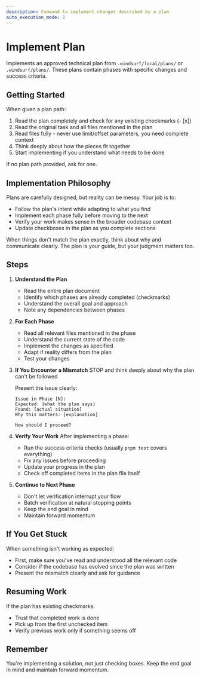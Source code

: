 ```yaml
---
description: Command to implement changes described by a plan
auto_execution_mode: 1
---
```


# Implement Plan

Implements an approved technical plan from `.windsurf/local/plans/` or `.windsurf/plans/`. These plans contain phases with specific changes and success criteria.

## Getting Started

When given a plan path:

1. Read the plan completely and check for any existing checkmarks (- [x])
2. Read the original task and all files mentioned in the plan
3. Read files fully - never use limit/offset parameters, you need complete context
4. Think deeply about how the pieces fit together
5. Start implementing if you understand what needs to be done

If no plan path provided, ask for one.

## Implementation Philosophy

Plans are carefully designed, but reality can be messy. Your job is to:

- Follow the plan's intent while adapting to what you find
- Implement each phase fully before moving to the next
- Verify your work makes sense in the broader codebase context
- Update checkboxes in the plan as you complete sections

When things don't match the plan exactly, think about why and communicate clearly. The plan is your guide, but your judgment matters too.

## Steps

1. **Understand the Plan**
   - Read the entire plan document
   - Identify which phases are already completed (checkmarks)
   - Understand the overall goal and approach
   - Note any dependencies between phases

2. **For Each Phase**
   - Read all relevant files mentioned in the phase
   - Understand the current state of the code
   - Implement the changes as specified
   - Adapt if reality differs from the plan
   - Test your changes

3. **If You Encounter a Mismatch**
   STOP and think deeply about why the plan can't be followed

   Present the issue clearly:

   ```
   Issue in Phase [N]:
   Expected: [what the plan says]
   Found: [actual situation]
   Why this matters: [explanation]

   How should I proceed?
   ```

4. **Verify Your Work**
   After implementing a phase:
   - Run the success criteria checks (usually `pnpm test` covers everything)
   - Fix any issues before proceeding
   - Update your progress in the plan
   - Check off completed items in the plan file itself

5. **Continue to Next Phase**
   - Don't let verification interrupt your flow
   - Batch verification at natural stopping points
   - Keep the end goal in mind
   - Maintain forward momentum

## If You Get Stuck

When something isn't working as expected:

- First, make sure you've read and understood all the relevant code
- Consider if the codebase has evolved since the plan was written
- Present the mismatch clearly and ask for guidance

## Resuming Work

If the plan has existing checkmarks:

- Trust that completed work is done
- Pick up from the first unchecked item
- Verify previous work only if something seems off

## Remember

You're implementing a solution, not just checking boxes. Keep the end goal in mind and maintain forward momentum.

